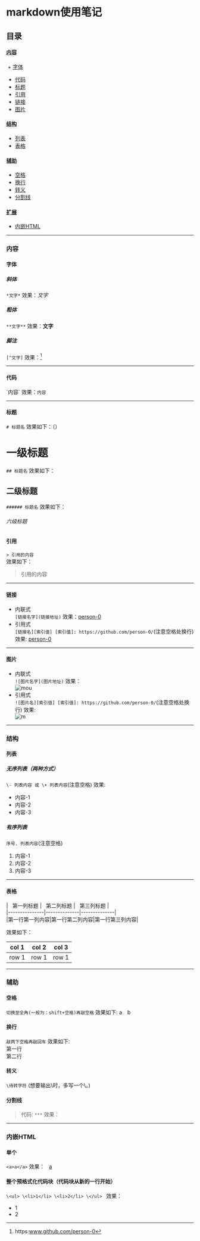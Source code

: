 # markdown使用笔记
## 目录
#### [内容](https://github.com/person-0/test/blob/master/test-MarkDown.md#内容)  
  + [字体](https://github.com/person-0/test/blob/master/test-MarkDown.md#字体)  
  + [代码](https://github.com/person-0/test/blob/master/test-MarkDown.md#代码)  
  + [标题](https://github.com/person-0/test/blob/master/test-MarkDown.md#标题)  
  + [引用](https://github.com/person-0/test/blob/master/test-MarkDown.md#引用)  
  + [链接](https://github.com/person-0/test/blob/master/test-MarkDown.md#链接)  
  + [图片](https://github.com/person-0/test/blob/master/test-MarkDown.md#图片)
#### [结构](https://github.com/person-0/test/blob/master/test-MarkDown.md#结构)  
  + [列表](https://github.com/person-0/test/blob/master/test-MarkDown.md#列表)  
  + [表格](https://github.com/person-0/test/blob/master/test-MarkDown.md#表格)
#### [辅助](https://github.com/person-0/test/blob/master/test-MarkDown.md#辅助)
  + [空格](https://github.com/person-0/test/blob/master/test-MarkDown.md#空格)
  + [换行](https://github.com/person-0/test/blob/master/test-MarkDown.md#换行)  
  + [转义](https://github.com/person-0/test/blob/master/test-MarkDown.md#转义)  
  + [分割线](https://github.com/person-0/test/blob/master/test-MarkDown.md#分割线)  
#### [扩展](https://github.com/person-0/test/blob/master/test-MarkDown.md#扩展)  
  + [内嵌HTML](https://github.com/person-0/test/blob/master/test-MarkDown.md#内嵌HTML)
***
### 内容
#### 字体
##### 斜体
`*文字*` 效果：*文字*
##### 粗体
`**文字**` 效果：**文字**
##### 脚注
`[^文字]` 效果：[^脚注]  
  
[^脚注]: https:www.github.com/person-0
***
#### 代码
\`内容\` 效果：`内容`
***
#### 标题
`# 标题名` 效果如下：（）
# 一级标题
`## 标题名` 效果如下：
## 二级标题
`###### 标题名` 效果如下：
###### 六级标题
#### 引用
`> 引用的内容`  
效果如下：
> 引用的内容
***
#### 链接
- 内联式  
`[链接名字](链接地址)`
效果：[person-0](http://github.com/person-0)
- 引用式  
`[链接名][索引值] [索引值]: https://github.com/person-0/`(注意空格处换行)
效果: [person-0][1]  

[1]: https://github.com/person-0 "mygithub"
***
#### 图片
- 内联式  
`![图片名字](图片地址)`
效果：  
![mou](http://mouapp.com/Mou_128.png)
- 引用式  
`![图片名][索引值] [索引值]: https://github.com/person-0/`(注意空格处换行)
效果:   
![m][2]  

[2]: http://mouapp.com/Mou_128.png "mou"
***
###  结构
#### 列表
##### 无序列表（两种方式）
`\- 列表内容 或 \+ 列表内容`(注意空格)
效果:
- 内容-1
- 内容-2
- 内容-3
##### 有序列表
`序号. 列表内容`(注意空格)
1. 内容-1
2. 内容-2
3. 内容-3
***
#### 表格
\|   第一列标题   \|   第二列标题  \|   第三列标题  \|  
\|---------------\|--------------\|--------------\|  
\|第一行第一列内容\|第一行第二列内容\|第一行第三列内容\|  
  
效果如下：  

|col 1|col 2| col 3|
|-----|-----|------|
|row 1|row 1| row 1|
***
### 辅助
#### 空格
`切换至全角(一般为：shift+空格)再敲空格` 效果如下:
a　b
#### 换行
`敲两下空格再敲回车` 效果如下:  
第一行  
第二行
#### 转义
`\待转字符` (想要输出\时，多写一个\。)
#### 分割线
> 代码: `***` 效果：
***
### 内嵌HTML
#### 单个
`<a>a</a>` 效果：  
<a href="#">a</a>
#### 整个预格式化代码块（代码块从新的一行开始）
`\<ul>
  \<li>1</li>
  \<li>2</li>
\</ul> `
效果：  
<ul>  
 <li>1</li>  
 <li>2</li>  
</ul>
